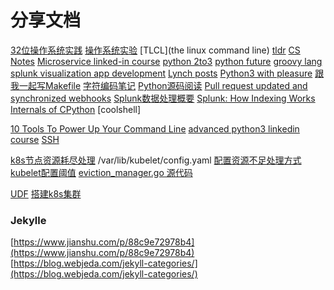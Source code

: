 # 分享文档

[32位操作系统实践](http://grid.hust.edu.cn/zyshao/OSEngineering.htm)
[操作系统实验](https://chyyuu.gitbooks.io/simple_os_book/zh/chapter-1/proj1_small_bootloader.html)
[TLCL](the linux command line)
[tldr](https://github.com/tldr-pages/tldr)
[CS Notes](https://github.com/CyC2018/CS-Notes)
[Microservice linked-in course](https://www.linkedin.com/learning/microservices-foundations)
[python 2to3](https://docs.python.org/2/library/2to3.html#to3-reference)
[python future](https://python-future.org/compatible_idioms.html)
[groovy lang](http://groovy-lang.org/)
[splunk visualization app development](https://docs.splunk.com/Documentation/Splunk/latest/AdvancedDev/CustomVizTutorial)
[Lynch posts](https://wuli.us/)
[Python3 with pleasure](https://github.com/arogozhnikov/python3_with_pleasure)
[跟我一起写Makefile](https://seisman.github.io/how-to-write-makefile/rules.html)
[字符编码笔记](http://www.ruanyifeng.com/blog/2007/10/ascii_unicode_and_utf-8.html)
[Python源码阅读](https://github.com/Junnplus/blog/projects/1)
[Pull request updated and synchronized webhooks](https://jira.atlassian.com/browse/BSERV-10279?_ga=2.38332899.1909207141.1557717745-10891345.1556611473)
[Splunk数据处理概要](https://my.oschina.net/yumg/blog/398468)
[Splunk: How Indexing Works](https://wiki.splunk.com/Community:HowIndexingWorks)
[Internals of CPython](https://hackmd.io/s/ByMHBMjFe)
[coolshell]

[10 Tools To Power Up Your Command Line](https://dev.to/_darrenburns/10-tools-to-power-up-your-command-line-4id4)
[advanced python3 linkedin course](https://www.linkedin.com/learning/advanced-python/using-namedtuple?u=2056764)
[SSH](https://confluence.splunk.com/display/~yaxingy/SSH)

[k8s节点资源耗尽处理](http://ju.outofmemory.cn/entry/331508)
/var/lib/kubelet/config.yaml
[配置资源不足处理方式](https://k8smeetup.github.io/docs/tasks/administer-cluster/out-of-resource/)
[kubelet配置阈值](https://kubernetes.io/docs/reference/command-line-tools-reference/kubelet/)
[eviction_manager.go 源代码](https://github.com/kubernetes/kubernetes/blob/master/pkg/kubelet/eviction/eviction_manager.go)

[UDF](http://eng.sv.splunk.com/dashboard-docs/4.0.0/index.html#/DashboardPreset)
[搭建k8s集群](https://wuli.us/post/deploy-kubernetes-cluster)


### Jekylle
[https://www.jianshu.com/p/88c9e72978b4](https://www.jianshu.com/p/88c9e72978b4)
[https://blog.webjeda.com/jekyll-categories/](https://blog.webjeda.com/jekyll-categories/)

<!--stackedit_data:
eyJoaXN0b3J5IjpbMzQ4NDExNTU2LC0xNzE5MTM5ODAwXX0=
-->